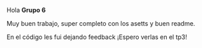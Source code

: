 Hola **Grupo 6**

Muy buen trabajo, super completo con los asetts y buen readme.

En el código les fui dejando feedback ¡Espero verlas en el tp3!